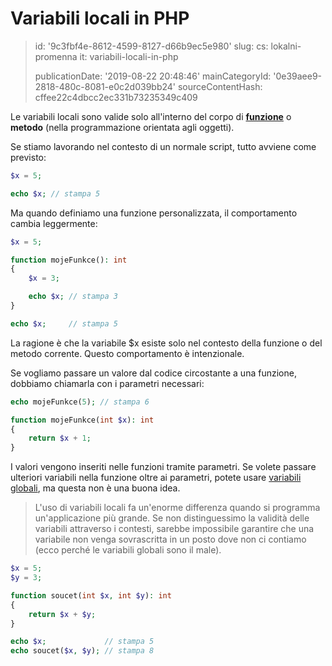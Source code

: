Variabili locali in PHP
=======================

> id: '9c3fbf4e-8612-4599-8127-d66b9ec5e980'
> slug:
> 	cs: lokalni-promenna
> 	it: variabili-locali-in-php
> 
> publicationDate: '2019-08-22 20:48:46'
> mainCategoryId: '0e39aee9-2818-480c-8081-e0c2d039bb24'
> sourceContentHash: cffee22c4dbcc2ec331b73235349c409

Le variabili locali sono valide solo all'interno del corpo di **<a href="/prikazy-a-function">funzione</a>** o **metodo** (nella programmazione orientata agli oggetti).

Se stiamo lavorando nel contesto di un normale script, tutto avviene come previsto:

```php
$x = 5;

echo $x; // stampa 5
```

Ma quando definiamo una funzione personalizzata, il comportamento cambia leggermente:

```php
$x = 5;

function mojeFunkce(): int
{
    $x = 3;

    echo $x; // stampa 3
}

echo $x;     // stampa 5
```

La ragione è che la variabile $x esiste solo nel contesto della funzione o del metodo corrente. Questo comportamento è intenzionale.

Se vogliamo passare un valore dal codice circostante a una funzione, dobbiamo chiamarla con i parametri necessari:

```php
echo mojeFunkce(5);	// stampa 6

function mojeFunkce(int $x): int
{
    return $x + 1;
}
```

I valori vengono inseriti nelle funzioni tramite parametri. Se volete passare ulteriori variabili nella funzione oltre ai parametri, potete usare <a href="/global-variable">variabili globali</a>, ma questa non è una buona idea.

> L'uso di variabili locali fa un'enorme differenza quando si programma un'applicazione più grande. Se non distinguessimo la validità delle variabili attraverso i contesti, sarebbe impossibile garantire che una variabile non venga sovrascritta in un posto dove non ci contiamo (ecco perché le variabili globali sono il male).

```php
$x = 5;
$y = 3;

function soucet(int $x, int $y): int
{
    return $x + $y;
}

echo $x;             // stampa 5
echo soucet($x, $y); // stampa 8
```
